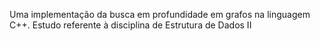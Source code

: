 Uma implementação da busca em profundidade em grafos na linguagem C++. Estudo referente à disciplina de Estrutura de Dados II
